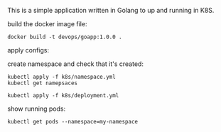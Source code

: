 This is a simple application written in Golang to up and running in K8S.

build the docker image file:
```
docker build -t devops/goapp:1.0.0 .
```

apply configs:

create namespace and check that it's created:
```
kubectl apply -f k8s/namespace.yml
kubectl get namepsaces
```

```
kubectl apply -f k8s/deployment.yml
```

show running pods:
```
kubectl get pods --namespace=my-namespace
```
